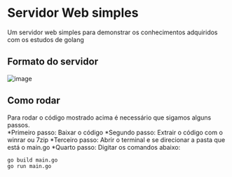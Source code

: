 # Servidor Web simples
Um servidor web simples para demonstrar os conhecimentos adquiridos com os estudos de golang<br>



## Formato do servidor
![image](https://github.com/user-attachments/assets/5f35f8d6-260e-48b1-9282-2608862b8ec5)

## Como rodar

Para rodar o código mostrado acima é necessário que sigamos alguns passos.<br>
*Primeiro passo: Baixar o código 
*Segundo passo: Extrair o código com o winrar ou 7zip
*Terceiro passo: Abrir o terminal e se direcionar a pasta que está o main.go
*Quarto passo: Digitar os comandos abaixo:
```
go build main.go
go run main.go
```
